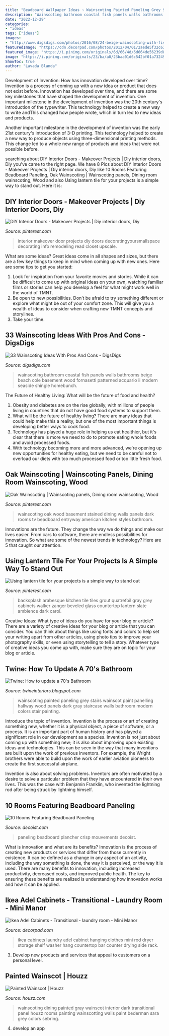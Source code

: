 ```yaml
---
title: "Beadboard Wallpaper Ideas ~ Wainscoting Painted Paneling Grey Stairs Wainscot Paint Panelling Hallway Wood Panels Dark Gray Staircase Walls Bathroom Modern Colors Stair Painting"
description: "Wainscoting bathroom coastal fish panels walls bathrooms beige beach cole basement wood fornasetti patterned acquario ii modern seaside shingle homebunch"
date: "2022-12-29"
categories:
- "ideas"
tags: ["ideas"]
images:
- "http://www.digsdigs.com/photos/2016/08/24-beige-wainscoting-with-fish-patterned-wallpaper.jpg"
featuredImage: "https://cdn.decorpad.com/photos/2012/04/01/2aede5f32c63.jpg"
featured_image: "https://i.pinimg.com/originals/6d/66/4d/6d664de56239d88ad5d8a8377b945005.jpg"
image: "https://i.pinimg.com/originals/23/ba/a0/23baa01d6c542bf01a732491d533ad48.jpg"
ShowToc: true
author: "Lavada Blanda"
---
```



Development of Invention: How has innovation developed over time?
Invention is a process of coming up with a new idea or product that does not exist before. Innovation has developed over time, and there are some key milestones that have shaped the development of invention. 
One important milestone in the development of invention was the 20th century's introduction of the typewriter. This technology helped to create a new way to write andThis changed how people wrote, which in turn led to new ideas and products. 

Another important milestone in the development of invention was the early 21st century's introduction of 3-D printing. This technology helped to create a new way to produce objects using three-dimensional printing methods. This change led to a whole new range of products and ideas that were not possible before.

	

		
searching about DIY Interior Doors - Makeover Projects | Diy interior doors, Diy you've came to the right page. We have 8 Pics about DIY Interior Doors - Makeover Projects | Diy interior doors, Diy like 10 Rooms Featuring Beadboard Paneling, Oak Wainscoting | Wainscoting panels, Dining room wainscoting, Wood and also Using lantern tile for your projects is a simple way to stand out. Here it is:
		
    
## DIY Interior Doors - Makeover Projects | Diy Interior Doors, Diy

<img loading=lazy src="https://i.pinimg.com/originals/6d/66/4d/6d664de56239d88ad5d8a8377b945005.jpg" onerror="this.onerror=null;this.src='https://tse2.mm.bing.net/th?id=OIP.O4NA4ZRHgH90zwHfxdcy9gHaRx&amp;pid=15.1';" alt="DIY Interior Doors - Makeover Projects | Diy interior doors, Diy">

_Source: pinterest.com_

>interior makeover door projects diy doors decoratingyoursmallspace decorating info remodeling read closet upscale. 

	

What are some ideas?
Great ideas come in all shapes and sizes, but there are a few key things to keep in mind when coming up with new ones. Here are some tips to get you started: 
1. Look for inspiration from your favorite movies and stories. While it can be difficult to come up with original ideas on your own, watching familiar films or stories can help you develop a feel for what might work well in the world of TMNT. 
2. Be open to new possibilities. Don’t be afraid to try something different or explore what might be out of your comfort zone. This will give you a wealth of ideas to consider when crafting new TMNT concepts and storylines. 
3. Take your time.

    
## 33 Wainscoting Ideas With Pros And Cons - DigsDigs

<img loading=lazy src="http://www.digsdigs.com/photos/2016/08/24-beige-wainscoting-with-fish-patterned-wallpaper.jpg" onerror="this.onerror=null;this.src='https://tse4.mm.bing.net/th?id=OIP.9YKw06X0NDTcp8xUhw4MRwHaJ1&amp;pid=15.1';" alt="33 Wainscoting Ideas With Pros And Cons - DigsDigs">

_Source: digsdigs.com_

>wainscoting bathroom coastal fish panels walls bathrooms beige beach cole basement wood fornasetti patterned acquario ii modern seaside shingle homebunch. 

	

The Future of Healthy Living: What will be the future of food and health?
1. Obesity and diabetes are on the rise globally, with millions of people living in countries that do not have good food systems to support them. 
2. What will be the future of healthy living? There are many ideas that could help make this a reality, but one of the most important things is developing better ways to cook food. 
3. Technology has played a huge role in helping us eat healthier, but it's clear that there is more we need to do to promote eating whole foods and avoid processed foods. 
4. With technology becoming more and more advanced, we're opening up new opportunities for healthy eating, but we need to be careful not to overload our diets with too much processed food or too little fresh food.

    
## Oak Wainscoting | Wainscoting Panels, Dining Room Wainscoting, Wood

<img loading=lazy src="https://i.pinimg.com/originals/23/ba/a0/23baa01d6c542bf01a732491d533ad48.jpg" onerror="this.onerror=null;this.src='https://tse1.mm.bing.net/th?id=OIP.a70SknPUKJVuiYxI-x4bPAHaJ4&amp;pid=15.1';" alt="Oak Wainscoting | Wainscoting panels, Dining room wainscoting, Wood">

_Source: pinterest.com_

>wainscoting oak wood basement stained dining walls panels dark rooms tv beadboard entryway american kitchen styles bathroom. 

	

Innovations are the future. They change the way we do things and make our lives easier. From cars to software, there are endless possibilities for innovation. So what are some of the newest trends in technology? Here are 5 that caught our attention.

    
## Using Lantern Tile For Your Projects Is A Simple Way To Stand Out

<img loading=lazy src="https://i.pinimg.com/736x/e7/54/c7/e754c787812ef08d1dff781955f415d6--backsplash-tile-backsplash-ideas.jpg" onerror="this.onerror=null;this.src='https://tse2.mm.bing.net/th?id=OIP.Rn7wI6XiDcoK_Q1mnmKb7AHaE5&amp;pid=15.1';" alt="Using lantern tile for your projects is a simple way to stand out">

_Source: pinterest.com_

>backsplash arabesque kitchen tile tiles grout quatrefoil gray grey cabinets walker zanger beveled glass countertop lantern slate ambience dark carol. 

	

Creative Ideas: What type of ideas do you have for your blog or article?
There are a variety of creative ideas for your blog or article that you can consider. You can think about things like using fonts and colors to help set your writing apart from other articles, using photo tips to improve your photography skills, or even using storytelling to tell a story. Whatever type of creative ideas you come up with, make sure they are on topic for your blog or article.

    
## Twine: How To Update A 70&#039;s Bathroom

<img loading=lazy src="http://3.bp.blogspot.com/-VUylkwThchQ/UXBzU2nl2tI/AAAAAAAACBY/PxEndInubTQ/s640/168744317258203081_Rp1v9wwu_f.jpg" onerror="this.onerror=null;this.src='https://tse2.mm.bing.net/th?id=OIP.64XHOw2Gj_HgaRMHvHKqMwHaJ2&amp;pid=15.1';" alt="Twine: How to update a 70&#039;s Bathroom">

_Source: twineinteriors.blogspot.com_

>wainscoting painted paneling grey stairs wainscot paint panelling hallway wood panels dark gray staircase walls bathroom modern colors stair painting. 

	

Introduce the topic of invention.
Invention is the process or art of creating something new, whether it is a physical object, a piece of software, or a process. It is an important part of human history and has played a significant role in our development as a species.
Invention is not just about coming up with something new; it is also about improving upon existing ideas and technologies. This can be seen in the way that many inventions are built upon the work of previous inventors. For example, the Wright brothers were able to build upon the work of earlier aviation pioneers to create the first successful airplane.

Invention is also about solving problems. Inventors are often motivated by a desire to solve a particular problem that they have encountered in their own lives. This was the case with Benjamin Franklin, who invented the lightning rod after being struck by lightning himself.

    
## 10 Rooms Featuring Beadboard Paneling

<img loading=lazy src="https://cdn.decoist.com/wp-content/uploads/2015/07/Crisp-classic-kitchen-with-beadboard-paneling.jpg" onerror="this.onerror=null;this.src='https://tse3.mm.bing.net/th?id=OIP.0rxWAfgkiawOtnvOeR8EcQHaJ9&amp;pid=15.1';" alt="10 Rooms Featuring Beadboard Paneling">

_Source: decoist.com_

>paneling beadboard plancher crisp mouvements decoist. 

	

What is innovation and what are its benefits?
Innovation is the process of creating new products or services that differ from those currently in existence. It can be defined as a change in any aspect of an activity, including the way something is done, the way it is perceived, or the way it is used. 
There are many benefits to innovation, including increased productivity, decreased costs, and improved public health. The key to ensuring these benefits are realized is understanding how innovation works and how it can be applied.

    
## Ikea Adel Cabinets - Transitional - Laundry Room - Mini Manor

<img loading=lazy src="https://cdn.decorpad.com/photos/2012/04/01/2aede5f32c63.jpg" onerror="this.onerror=null;this.src='https://tse1.mm.bing.net/th?id=OIP.VFNrDAMVtSM-GhfYmGwsOAHaJ4&amp;pid=15.1';" alt="Ikea Adel Cabinets - Transitional - laundry room - Mini Manor">

_Source: decorpad.com_

>ikea cabinets laundry adel cabinet hanging clothes mini rod dryer storage shelf washer hang countertop bar counter drying side rack. 

	

3. Develop new products and services that appeal to customers on a personal level.

    
## Painted Wainscot | Houzz

<img loading=lazy src="https://st.hzcdn.com/fimgs/5971e035004910b2_0151-w500-h666-b0-p0--transitional-dining-room.jpg" onerror="this.onerror=null;this.src='https://tse3.mm.bing.net/th?id=OIP.9fu1iwU3szcm9po8K58O8AHaJ3&amp;pid=15.1';" alt="Painted Wainscot | Houzz">

_Source: houzz.com_

>wainscoting dining painted gray wainscot interior dark transitional panel houzz rooms painting wainscotting walls paint bederman sara grey colors sebring. 

	

4. develop an app

